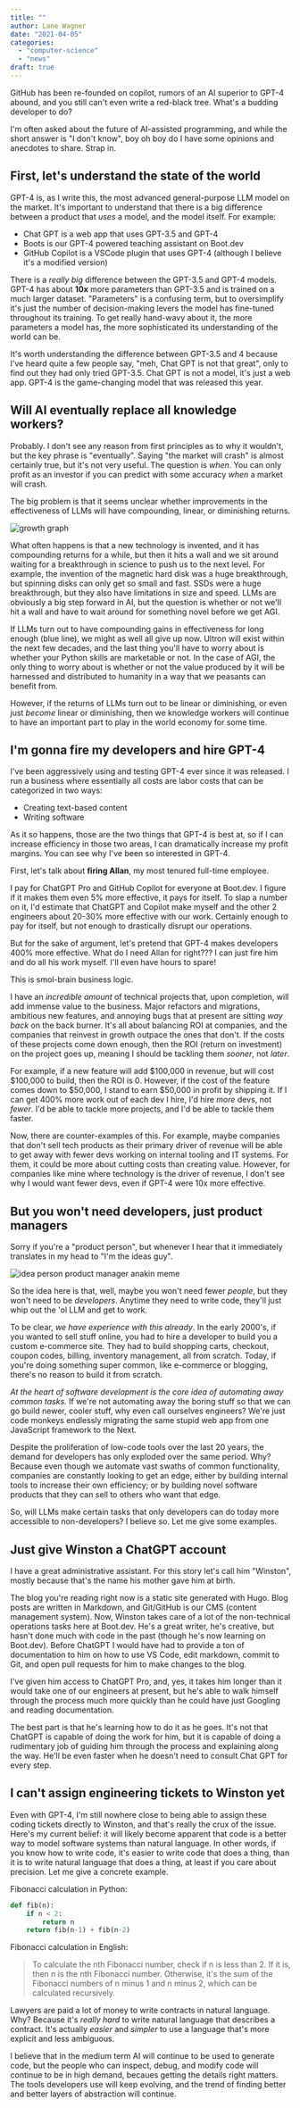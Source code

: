 ```yaml
---
title: ""
author: Lane Wagner
date: "2021-04-05"
categories: 
  - "computer-science"
  - "news"
draft: true
---
```


GitHub has been re-founded on copilot, rumors of an AI superior to GPT-4 abound, and you still can't even write a red-black tree. What's a budding developer to do?

I'm often asked about the future of AI-assisted programming, and while the short answer is "I don't know", boy oh boy do I have some opinions and anecdotes to share. Strap in.

## First, let's understand the state of the world

GPT-4 is, as I write this, the most advanced general-purpose LLM model on the market. It's important to understand that there is a big difference between a product that *uses* a model, and the model itself. For example:

* Chat GPT is a web app that uses GPT-3.5 and GPT-4
* Boots is our GPT-4 powered teaching assistant on Boot.dev
* GitHub Copilot is a VSCode plugin that uses GPT-4 (although I believe it's a modified version)

There is a *really big* difference between the GPT-3.5 and GPT-4 models. GPT-4 has about **10x** more parameters than GPT-3.5 and is trained on a much larger dataset. "Parameters" is a confusing term, but to oversimplify it's just the number of decision-making levers the model has fine-tuned throughout its training. To get really hand-wavy about it, the more parameters a model has, the more sophisticated its understanding of the world can be.

It's worth understanding the difference between GPT-3.5 and 4 because I've heard quite a few people say, "meh, Chat GPT is not that great", only to find out they had only tried GPT-3.5. Chat GPT is not a model, it's just a web app. GPT-4 is the game-changing model that was released this year.

## Will AI eventually replace all knowledge workers?

Probably. I don't see any reason from first principles as to why it wouldn't, but the key phrase is "eventually". Saying "the market will crash" is almost certainly true, but it's not very useful. The question is *when*. You can only profit as an investor if you can predict with some accuracy *when* a market will crash.

The big problem is that it seems unclear whether improvements in the effectiveness of LLMs will have compounding, linear, or diminishing returns.

![growth graph](/img/800/growthgraphai.png.webp)

What often happens is that a new technology is invented, and it has compounding returns for a while, but then it hits a wall and we sit around waiting for a breakthrough in science to push us to the next level. For example, the invention of the magnetic hard disk was a huge breakthrough, but spinning disks can only get so small and fast. SSDs were a huge breakthrough, but they also have limitations in size and speed. LLMs are obviously a big step forward in AI, but the question is whether or not we'll hit a wall and have to wait around for something novel before we get AGI.

If LLMs turn out to have compounding gains in effectiveness for long enough (blue line), we might as well all give up now. Ultron will exist within the next few decades, and the last thing you'll have to worry about is whether your Python skills are marketable or not. In the case of AGI, the only thing to worry about is whether or not the value produced by it will be harnessed and distributed to humanity in a way that we peasants can benefit from.

However, if the returns of LLMs turn out to be linear or diminishing, or even just *become* linear or diminishing, then we knowledge workers will continue to have an important part to play in the world economy for some time.

## I'm gonna fire my developers and hire GPT-4

I've been aggressively using and testing GPT-4 ever since it was released. I run a business where essentially all costs are labor costs that can be categorized in two ways:

* Creating text-based content
* Writing software

As it so happens, those are the two things that GPT-4 is best at, so if I can increase efficiency in those two areas, I can dramatically increase my profit margins. You can see why I've been so interested in GPT-4.

First, let's talk about **firing Allan**, my most tenured full-time employee.

I pay for ChatGPT Pro and GitHub Copilot for everyone at Boot.dev. I figure if it makes them even 5% more effective, it pays for itself. To slap a number on it, I'd estimate that ChatGPT and Copilot make myself and the other 2 engineers about 20-30% more effective with our work. Certainly enough to pay for itself, but not enough to drastically disrupt our operations.

But for the sake of argument, let's pretend that GPT-4 makes developers 400% more effective. What do I need Allan for right??? I can just fire him and do all his work myself. I'll even have hours to spare!

This is smol-brain business logic.

I have an *incredible amount* of technical projects that, upon completion, will add immense value to the business. Major refactors and migrations, ambitious new features, and annoying bugs that at present are sitting *way back* on the back burner. It's all about balancing ROI at companies, and the companies that reinvest in growth outpace the ones that don't. If the costs of these projects come down enough, then the ROI (return on investment) on the project goes up, meaning I should be tackling them *sooner*, not *later*.

For example, if a new feature will add $100,000 in revenue, but will cost $100,000 to build, then the ROI is 0. However, if the cost of the feature comes down to $50,000, I stand to earn $50,000 in profit by shipping it. If I can get 400% more work out of each dev I hire, I'd hire *more* devs, not *fewer*. I'd be able to tackle more projects, and I'd be able to tackle them faster.

Now, there are counter-examples of this. For example, maybe companies that don't sell tech products as their primary driver of revenue will be able to get away with fewer devs working on internal tooling and IT systems. For them, it could be more about cutting costs than creating value. However, for companies like mine where technology is the driver of revenue, I don't see why I would want fewer devs, even if GPT-4 were 10x more effective.

## But you won't need developers, just product managers

Sorry if you're a "product person", but whenever I hear that it immediately translates in my head to "I'm the ideas guy".

![idea person product manager anakin meme](/img/800/anakinpadeproductmanager.png.webp)

So the idea here is that, well, maybe you won't need fewer *people*, but they won't need to be *developers*. Anytime they need to write code, they'll just whip out the 'ol LLM and get to work.

To be clear, *we have experience with this already*. In the early 2000's, if you wanted to sell stuff online, you had to hire a developer to build you a custom e-commerce site. They had to build shopping carts, checkout, coupon codes, billing, inventory management, all from scratch. Today, if you're doing something super common, like e-commerce or blogging, there's no reason to build it from scratch.

*At the heart of software development is the core idea of automating away common tasks.* If we're not automating away the boring stuff so that we can go build newer, cooler stuff, why even call ourselves engineers? We're just code monkeys endlessly migrating the same stupid web app from one JavaScript framework to the Next.

Despite the proliferation of low-code tools over the last 20 years, the demand for developers has only exploded over the same period. Why? Because even though we automate vast swaths of common functionality, companies are constantly looking to get an edge, either by building internal tools to increase their own efficiency; or by building novel software products that they can sell to others who want that edge.

So, will LLMs make certain tasks that only developers can do today more accessible to non-developers? I believe so. Let me give some examples.

## Just give Winston a ChatGPT account

I have a great administrative assistant. For this story let's call him "Winston", mostly because that's the name his mother gave him at birth.

The blog you're reading right now is a static site generated with Hugo. Blog posts are written in Markdown, and Git/GitHub is our CMS (content management system). Now, Winston takes care of a lot of the non-technical operations tasks here at Boot.dev. He's a great writer, he's creative, but hasn't done much with code in the past (though he's now learning on Boot.dev). Before ChatGPT I would have had to provide a ton of documentation to him on how to use VS Code, edit markdown, commit to Git, and open pull requests for him to make changes to the blog.

I've given him access to ChatGPT Pro, and, yes, it takes him longer than it would take one of our engineers at present, but he's able to walk himself through the process much more quickly than he could have just Googling and reading documentation.

The best part is that he's learning how to do it as he goes. It's not that ChatGPT is capable of doing the work for him, but it is capable of doing a rudimentary job of guiding him through the process and explaining along the way. He'll be even faster when he doesn't need to consult Chat GPT for every step.

## I can't assign engineering tickets to Winston yet

Even with GPT-4, I'm still nowhere close to being able to assign these coding tickets directly to Winston, and that's really the crux of the issue. Here's my current belief: it will likely become apparent that code is a better way to model software systems than natural language. In other words, if you know how to write code, it's easier to write code that does a thing, than it is to write natural language that does a thing, at least if you care about precision. Let me give a concrete example.

Fibonacci calculation in Python:

```py
def fib(n):
    if n < 2:
        return n
    return fib(n-1) + fib(n-2)
```

Fibonacci calculation in English:

> To calculate the nth Fibonacci number, check if n is less than 2. If it is, then n is the nth Fibonacci number. Otherwise, it's the sum of the Fibonacci numbers of n minus 1 and n minus 2, which can be calculated recursively.

Lawyers are paid a lot of money to write contracts in natural language. Why? Because it's *really hard* to write natural language that describes a contract. It's actually *easier* and *simpler* to use a language that's more explicit and less ambiguous.

I believe that in the medium term AI will continue to be used to generate code, but the people who can inspect, debug, and modify code will continue to be in high demand, becaues getting the details right matters. The tools developers use will keep evolving, and the trend of finding better and better layers of abstraction will continue.
